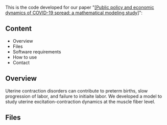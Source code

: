 This is the code developed for our paper "[[Public policy and economic dynamics of COVID-19 spread: a mathematical modeling study]](https://www.medrxiv.org/content/10.1101/2020.04.13.20062802v2)":

## Content
* Overview
* Files
* Software requirements
* How to use
* Contact

## Overview

Uterine contraction disorders can contribute to preterm births, slow progression of labor, and failure to initiaite labor. We developed a model to study uterine excitation-contraction dynamics at the muscle fiber level.

## Files

